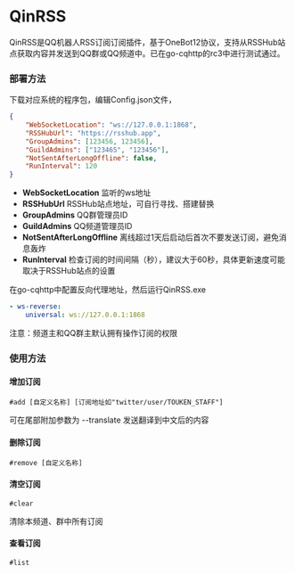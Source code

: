 # QinRSS
QinRSS是QQ机器人RSS订阅订阅插件，基于OneBot12协议，支持从RSSHub站点获取内容并发送到QQ群或QQ频道中。已在go-cqhttp的rc3中进行测试通过。

### 部署方法
下载对应系统的程序包，编辑Config.json文件，

```json
{
    "WebSocketLocation": "ws://127.0.0.1:1868",
    "RSSHubUrl": "https://rsshub.app",
    "GroupAdmins": [123456, 123456],
    "GuildAdmins": ["123465", "123456"],
    "NotSentAfterLongOffline": false,
    "RunInterval": 120
}
```

* **WebSocketLocation** 监听的ws地址
* **RSSHubUrl** RSSHub站点地址，可自行寻找、搭建替换
* **GroupAdmins** QQ群管理员ID
* **GuildAdmins** QQ频道管理员ID
* **NotSentAfterLongOffline** 离线超过1天后启动后首次不要发送订阅，避免消息轰炸
* **RunInterval** 检查订阅的时间间隔（秒），建议大于60秒，具体更新速度可能取决于RSSHub站点的设置


在go-cqhttp中配置反向代理地址，然后运行QinRSS.exe

```yml
- ws-reverse:
    universal: ws://127.0.0.1:1868
```
注意：频道主和QQ群主默认拥有操作订阅的权限

### 使用方法

#### 增加订阅
```
#add [自定义名称] [订阅地址如"twitter/user/TOUKEN_STAFF"]
```
可在尾部附加参数为 --translate 发送翻译到中文后的内容

#### 删除订阅
```
#remove [自定义名称]
```

#### 清空订阅
```
#clear
```
清除本频道、群中所有订阅

#### 查看订阅
```
#list
```
